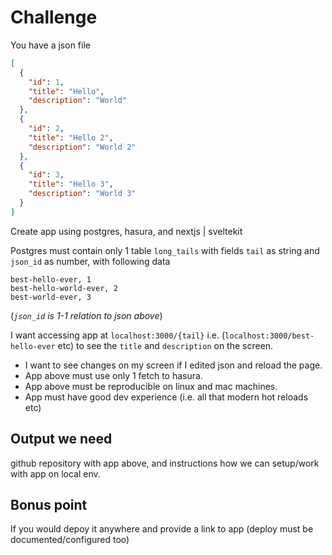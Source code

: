 # Challenge

You have a json file

```json
[
  { 
    "id": 1,
    "title": "Hello",
    "description": "World"
  },
  { 
    "id": 2,
    "title": "Hello 2",
    "description": "World 2"
  },
  { 
    "id": 3,
    "title": "Hello 3",
    "description": "World 3"
  }
]
```

Create app using postgres, hasura, and nextjs | sveltekit

Postgres must contain only 1 table `long_tails` with fields `tail` as string and `json_id` as number, with following data

```csv
best-hello-ever, 1
best-hello-world-ever, 2
best-world-ever, 3
```

(_`json_id` is 1-1 relation to json above_)

I want accessing app at `localhost:3000/{tail}` i.e. (`localhost:3000/best-hello-ever` etc)
to see the `title` and `description` on the screen.

- I want to see changes on my screen if I edited json and reload the page.
- App above must use only 1 fetch to hasura.
- App above must be reproducible on linux and mac machines.
- App must have good dev experience (i.e. all that modern hot reloads etc)

## Output we need

github repository with app above, and instructions how we can setup/work with app on local env.

## Bonus point

If you would depoy it anywhere and provide a link to app (deploy must be documented/configured too)











